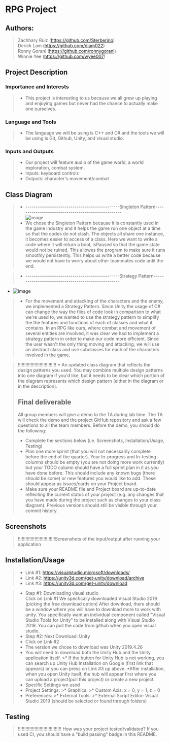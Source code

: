 # RPG Project
 
 ## Authors:  
 > Zachhary Ruiz (https://github.com/Sterberino)                         
 > Derick Lam (https://github.com/dlam022)                     
 > Ronny Gorani (https://github.com/ronnygorani)      
 > Winnie Yee (https://github.com/wyee007)    

## Project Description

 ### Importance and Interests   
 
 > * This project is interesting to us because we all grew up playing and enjoying games but never had the chance to actually make one ourselves.  

 ### Language and Tools     
 
 > * The language we will be using is C++ and C# and the tools we will be using is Git, Github, Unity, and visual studio.

### Inputs and Outputs  

> * Our project will feature audio of the game world, a world exploration, combat system.   
> * Inputs: keyboard controls 
> * Outputs: character's movement/combat              

## Class Diagram

> * ----------------------------------------------Singleton Pattern---------------------------------------------------<br/>
 ![image](https://user-images.githubusercontent.com/91449029/141990718-78a9d843-7112-4f2d-b2d7-698442eecdae.png)
> * We chose the Singleton Pattern because it is constantly used in the game industry and it helps the game run one object at a time so that the codes do not clash. The objects all share one instance, it becomes easier to access of a class. Here we want to write a code where it will return a bool, isPaused so that the game state would not be ruined. This allowes the program to make sure it runs smoothly persistently. This helps us write a better code because we would not have to worry about other teammates code until the end.


> * ----------------------------------------------Strategy Pattern---------------------------------------------------
* ![image](https://user-images.githubusercontent.com/82008415/142005136-aa9a964d-8a9a-48ca-825f-59d44fa09375.png)
> * For the movement and attacking of the characters and the enemy, we implemented a Strategy Pattern. Since Unity the usage of C# can change the way the files of code look in comparison to what we're used to, we wanted to use the strategy pattern to simplify the the features and functions of each of classes and what it contains. In an RPG like ours, where combat and movement of several entities are involved, it was clear we had to implement a strategy pattern in order to make our code more efficient. Since the user wasn't the only thing moving and attacking, we will use an abstract class and use subclasses for each of the characters involved in the game.
 
 >  !!!!!!!!!!!!!!!!!!!!!!!!!!!!!! * An updated class diagram that reflects the design patterns you used. You may combine multiple design patterns into one diagram if you'd like, but it needs to be clear which portion of the diagram represents which design pattern (either in the diagram or in the description).
 > ## Final deliverable
 > All group members will give a demo to the TA during lab time. The TA will check the demo and the project GitHub repository and ask a few questions to all the team members. 
 > Before the demo, you should do the following:
 > * Complete the sections below (i.e. Screenshots, Installation/Usage, Testing)
 > * Plan one more sprint (that you will not necessarily complete before the end of the quarter). Your In-progress and In-testing columns should be empty (you are not doing more work currently) but your TODO column should have a full sprint plan in it as you have done before. This should include any known bugs (there should be some) or new features you would like to add. These should appear as issues/cards on your Project board.
 > * Make sure your README file and Project board are up-to-date reflecting the current status of your project (e.g. any changes that you have made during the project such as changes to your class diagram). Previous versions should still be visible through your commit history. 
 
 ## Screenshots
 
 > !!!!!!!!!!!!!!!!!!!!!!!!!!!!!Screenshots of the input/output after running your application
 
 ## Installation/Usage
 
 > * Link #1: https://visualstudio.microsoft/downloads/
 > * Link #2: https://unity3d.com/get-unity/download/archive
 > * Link #3: https://unity3d.com/get-unity/download

 >* Step #1: Downloading visual studio <br/>
   > Click on Link #1
   > We specfically downloaded Visual Studio 2019 (picking the free download option)
   > After download, there should be a window where you will have to download more to work with unity. 
   > You specifically want an individual component called "Visual Studio Tools for Unity" to be installed along with Visual Studio 2019.
   > You can pull the code from github when you open visual studio.
 > * Step #2: Next Download: Unity
   >* Click on Link #2
   >* The version we chose to download was Unity 2019.4.26
   >* You will need to download both the Unity Hub and the Unity application itself.
     >* If the button for Unity Hub is not working, you can search up Unity Hub Installation on Google (first link that appears) or you can press on Link #3 up above.
   >*After installation, when you open Unity itself, the hub will appear first where you can upload a project(pull this project) or create a new project. 
 >* Specific Settings we used
   >* Project Settings:
     >* Graphics: 
       >* Custom Axis: x = 0, y = 1, z = 0
   >* Preferences:
     >* External Tools: 
       >* External Script Editor: Visual Studio 2019 (should be selected or found through folders) 


 ## Testing
 
 >!!!!!!!!!!!!!!!!!!!!!!!!!!!!!!!!!! How was your project tested/validated? If you used CI, you should have a "build passing" badge in this README.
 
